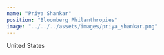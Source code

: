 ```yaml
---
name: "Priya Shankar"
position: "Bloomberg Philanthropies"
image: "../../../assets/images/priya_shankar.png"
---
```


United States
